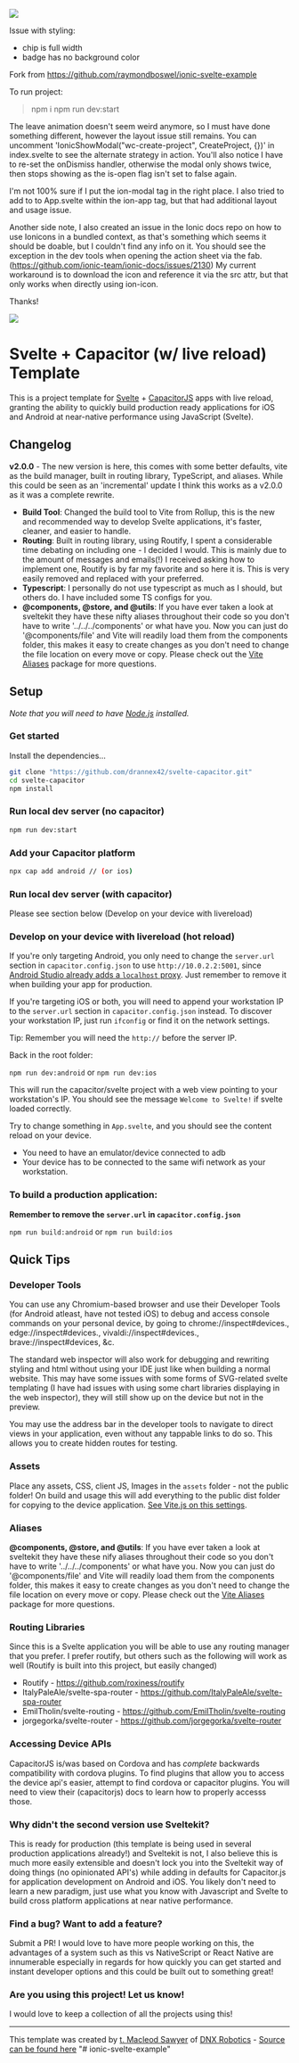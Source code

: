 
![](/localhost_9999_.png)

Issue with styling:
- chip is full width
- badge has no background color

Fork from https://github.com/raymondboswel/ionic-svelte-example

To run project:
> npm i
> npm run dev:start

The leave animation doesn't seem weird anymore, so I must have done something different, however the layout issue 
still remains. You can uncomment 'IonicShowModal("wc-create-project", CreateProject, {})' in index.svelte to see 
the alternate strategy in action. You'll also notice I have to re-set the onDismiss handler, otherwise the modal
only shows twice, then stops showing as the is-open flag isn't set to false again. 

I'm not 100% sure if I put the ion-modal tag in the right place. I also tried to add to to App.svelte within the ion-app tag,
but that had additional layout and usage issue. 

Another side note, I also created an issue in the Ionic docs repo on how to use Ionicons in a bundled context, as that's 
something which seems it should be doable, but I couldn't find any info on it. You should see the exception in the dev tools
when opening the action sheet via the fab. (https://github.com/ionic-team/ionic-docs/issues/2130) My current workaround is
to download the icon and reference it via the src attr, but that only works when directly using ion-icon. 

Thanks!


![](/assets/svelte_cap.png)
# Svelte + Capacitor (w/ live reload) Template

This is a project template for [Svelte](https://svelte.dev) + [CapacitorJS](https://capacitorjs.com) apps with live reload, granting the ability to quickly build production ready applications for iOS and Android at near-native performance using JavaScript (Svelte). 
## Changelog

**v2.0.0** - The new version is here, this comes with some better defaults, vite as the build manager, built in routing library, TypeScript, and aliases. While this could be seen as an 'incremental' update I think this works as a v2.0.0 as it was a complete rewrite.
  - **Build Tool**: Changed the build tool to Vite from Rollup, this is the new and recommended way to develop Svelte applications, it's faster, cleaner, and easier to handle. 
  - **Routing**: Built in routing library, using Routify, I spent a considerable time debating on including one - I decided I would. This is mainly due to the amount of messages and emails(!) I received asking how to implement one, Routify is by far my favorite and so here it is. This is very easily removed and replaced with your preferred. 
  - **Typescript**: I personally do not use typescript as much as I should, but others do. I have included some TS configs for you. 
  - **@components, @store, and @utils**: If you have ever taken a look at sveltekit they have these nifty aliases throughout their code so you don't have to write '../../../components' or what have you. Now you can just do '@components/file' and Vite will readily load them from the components folder, this makes it easy to create changes as you don't need to change the file location on every move or copy. Please check out the [Vite Aliases](https://github.com/Subwaytime/vite-aliases) package for more questions.

## Setup

*Note that you will need to have [Node.js](https://nodejs.org) installed.*

### Get started

Install the dependencies...

```bash
git clone "https://github.com/drannex42/svelte-capacitor.git"
cd svelte-capacitor
npm install
```

### Run local dev server (no capacitor)

```bash
npm run dev:start
```

### Add your Capacitor platform

```bash
npx cap add android // (or ios)
```

### Run local dev server (with capacitor)

Please see section below (Develop on your device with livereload)


### Develop on your device with livereload (hot reload)

If you're only targeting Android, you only need to change the `server.url` section in `capacitor.config.json` to use `http://10.0.2.2:5001`, since [Android Studio already adds a `localhost` proxy](https://stackoverflow.com/questions/9808560/why-do-we-use-10-0-2-2-to-connect-to-local-web-server-instead-of-using-computer). Just remember to remove it when building your app for production.

If you're targeting iOS or both, you will need to append your workstation IP to the `server.url` section in `capacitor.config.json` instead. To discover your workstation IP, just run `ifconfig` or find it on the network settings.

Tip: Remember you will need the `http://` before the server IP.

Back in the root folder:

`npm run dev:android` or `npm run dev:ios`

This will run the capacitor/svelte project with a web view pointing to your workstation's IP. You should see the message `Welcome to Svelte!` if svelte loaded correctly.

Try to change something in `App.svelte`, and you should see the content reload on your device.

* You need to have an emulator/device connected to adb
* Your device has to be connected to the same wifi network as your workstation.

### To build a production application:

**Remember to remove the `server.url` in `capacitor.config.json`**

`npm run build:android` or `npm run build:ios`

## Quick Tips

### Developer Tools

You can use any Chromium-based browser and use their Developer Tools (for Android atleast, have not tested iOS) to debug and access console commands on your personal device, by going to chrome://inspect#devices., edge://inspect#devices., vivaldi://inspect#devices., brave://inspect#devices, &c.

The standard web inspector will also work for debugging and rewriting styling and html without using your IDE just like when building a normal website. This may have some issues with some forms of SVG-related svelte templating (I have had issues with using some chart libraries displaying in the web inspector), they will still show up on the device but not in the preview.

You may use the address bar in the developer tools to navigate to direct views in your application, even without any tappable links to do so. This allows you to create hidden routes for testing.

### Assets 

Place any assets, CSS, client JS, Images in the `assets` folder - not the public folder! On build and usage this will add everything to the public dist folder for copying to the device application. [See Vite.js on this settings](https://vitejs.dev/guide/assets.html#the-public-directory).

### Aliases

**@components, @store, and @utils**: If you have ever taken a look at sveltekit they have these nify aliases throughout their code so you don't have to write '../../../components' or what have you. Now you can just do '@components/file' and Vite will readily load them from the components folder, this makes it easy to create changes as you don't need to change the file location on every move or copy. Please check out the [Vite Aliases](https://github.com/Subwaytime/vite-aliases) package for more questions.
### Routing Libraries
Since this is a Svelte application you will be able to use any routing manager that you prefer. I prefer routify, but others such as the following will work as well (Routify is built into this project, but easily changed)
 - Routify - https://github.com/roxiness/routify
 - ItalyPaleAle/svelte-spa-router - https://github.com/ItalyPaleAle/svelte-spa-router
 - EmilTholin/svelte-routing - https://github.com/EmilTholin/svelte-routing
 - jorgegorka/svelte-router - https://github.com/jorgegorka/svelte-router

 ### Accessing Device APIs
 CapacitorJS is/was based on Cordova and has *complete* backwards compatibility with cordova plugins. To find plugins that allow you to access the device api's easier, attempt to find cordova or capacitor plugins. You will need to view their (capacitorjs) docs to learn how to properly accesss those.

 ### Why didn't the second version use Sveltekit? 

 This is ready for production (this template is being used in several production applications already!) and Sveltekit is not, I also believe this is much more easily extensible and doesn't lock you into the Sveltekit way of doing things (no opinionated API's) while adding in defaults for Capacitor.js for application development on Android and iOS. You likely don't need to learn a new paradigm, just use what you know with Javascript and Svelte to build cross platform applications at near native performance.

### Find a bug? Want to add a feature?

Submit a PR! I would love to have more people working on this, the advantages of a system such as this vs NativeScript or React Native are innumerable especially in regards for how quickly you can get started and instant developer options and this could be built out to something great!

### Are you using this project! Let us know!

I would love to keep a collection of all the projects using this!

-----

This template was created by [t. Macleod Sawyer](https://macleodsawyer.com/) of [DNX Robotics](https://dnxrobotics.com) - [Source can be found here](https://github.com/drannex42/svelte-capacitor)
"# ionic-svelte-example" 
